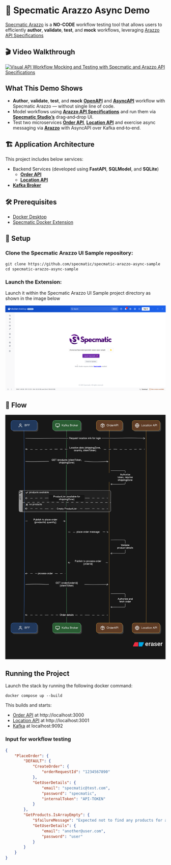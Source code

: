 # 🚀 Specmatic Arazzo Async Demo

[Specmatic Arazzo](https://hub.docker.com/extensions/specmatic/specmatic-docker-desktop-extension) is a **NO-CODE** workflow testing tool that allows users to efficiently **author**, **validate**, **test**, and **mock** workflows, leveraging [Arazzo API Specifications](https://spec.openapis.org/arazzo/latest.html)


## 🎬 Video Walkthrough

[![Visual API Workflow Mocking and Testing with Specmatic and Arazzo API Specifications](https://img.youtube.com/vi/jrkFKh37_N0/hqdefault.jpg)](https://youtu.be/jrkFKh37_N0)


## What This Demo Shows

- **Author**, **validate**, **test**, and **mock** [**OpenAPI**](https://www.openapis.org/) and [**AsyncAPI**](https://www.asyncapi.com/) workflow with Specmatic Arazzo — without single line of code.
- Model workflows using [**Arazzo API Specifications**](https://spec.openapis.org/arazzo/latest.html) and run them via [**Specmatic Studio’s**]((https://hub.docker.com/extensions/specmatic/specmatic-docker-desktop-extension)) drag‑and‑drop UI.
- Test two microservices [**Order API**](./order_api), [**Location API**](./location_api) and exercise async messaging via [**Arazzo**](https://spec.openapis.org/arazzo/latest) with AsyncAPI over Kafka end‑to‑end.

## 🏗️ Application Architecture

This project includes below services:
- Backend Services (developed using **FastAPI**, **SQLModel**, and **SQLite**)
  - [**Order API**](./order_api)
  - [**Location API**](./location_api)
- [**Kafka Broker**](https://kafka.apache.org/)

## 🛠️ Prerequisites

- [Docker Desktop](https://www.docker.com/products/docker-desktop/)
- [Specmatic Docker Extension](https://hub.docker.com/extensions/specmatic/specmatic-docker-desktop-extension)

## 🔧 Setup

### Clone the Specmatic Arazzo UI Sample repository:
```shell
git clone https://github.com/specmatic/specmatic-arazzo-async-sample
cd specmatic-arazzo-async-sample
```

### Launch the Extension:
Launch it within the Specmatic Arazzo UI Sample project directory as shown in the image below

![Specmatic Docker Extension](./assets/studio.png)

## 📝 Flow

![Diagram](./assets/flow.svg)

## Running the Project

Launch the stack by running the following docker command:
```shell
docker compose up --build
```
This builds and starts:
- [Order API](./order_api) at http://localhost:3000
- [Location API](./location_api) at http://localhost:3001
- [Kafka](https://kafka.apache.org) at localhost:9092

### Input for workflow testing

```json
{
    "PlaceOrder": {
        "DEFAULT": {
            "CreateOrder": {
                "orderRequestId": "1234567890"
            },
            "GetUserDetails": {
                "email": "specmatic@test.com",
                "password": "specmatic",
                "internalToken": "API-TOKEN"
            }
        },
        "GetProducts.IsArrayEmpty": {
            "$failureMessage": "Expected not to find any products for another@user, as they belong to B Zone",
            "GetUserDetails": {
                "email": "another@user.com",
                "password": "user"
            }
        }
    }
}
```
